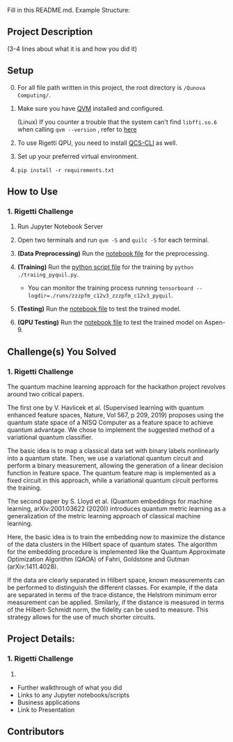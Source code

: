 Fill in this README.md. Example Structure:

## Project Description 
(3-4 lines about what it is and how you did it)

## Setup
0. For all file path written in this project, the root directory is `/Qunova Computing/`.

1. Make sure you have [QVM](https://pyquil-docs.rigetti.com/en/v3.0.0/start.html#downloading-the-qvm-and-compiler) installed and configured.

   (Linux) If you counter a trouble that the system can't find `libffi.so.6` when calling `qvm --version` , refer to [here](https://stackoverflow.com/questions/61875869/ubuntu-20-04-upgrade-python-missing-libffi-so-6)
   
2. To use Rigetti QPU, you need to install [QCS-CLI](https://docs.rigetti.com/qcs/guides/using-the-qcs-cli#installation) as well.
3. Set up your preferred virtual environment.

4. `pip install -r requirements.txt`

## How to Use
### 1. Rigetti Challenge
1. Run Jupyter Notebook Server
2. Open two terminals and run `qvm -S` and `quilc -S` for each terminal.
3. **(Data Preprocessing)** Run the [notebook file](./covid19_data/covid19.ipynb) for the preprocessing.
4. **(Training)** Run the [python script file](./training_pyquil.py) for the training by `python ./traiing_pyquil.py`.

   - You can monitor the training process running `tensorboard --logdir=./runs/zzzpfm_c12v3_zzzpfm_c12v3_pyquil`.
5. **(Testing)** Run the [notebook file](test.ipynb) to test the trained model.
6. **(QPU Testing)** Run the [notebook file](test_qpu.ipynb) to test the trained model on Aspen-9.

## Challenge(s) You Solved
### 1. Rigetti Challenge

The quantum machine learning approach for the hackathon project revolves around two critical papers. 

The first one by V. Havlicek et al. (Supervised learning with quantum enhanced feature spaces, Nature, Vol 567, p 209, 2019) proposes using the quantum state space of a NISQ Computer as a feature space to achieve quantum advantage. We chose to implement the suggested method of a variational quantum classifier.

The basic idea is to map a classical data set with binary labels nonlinearly into a quantum state. Then, we use a variational quantum circuit and perform a binary measurement, allowing the generation of a linear decision function in feature space. The quantum feature map is implemented as a fixed circuit in this approach, while a variational quantum circuit performs the training.

The second paper by S. Lloyd et al. (Quantum embeddings for machine learning, arXiv:2001.03622 (2020)) introduces quantum metric learning as a generalization of the metric learning approach of classical machine learning.  

Here, the basic idea is to train the embedding now to maximize the distance of the data clusters in the Hilbert space of quantum states. The algorithm for the embedding procedure is implemented like the Quantum Approximate Optimization Algorithm (QAOA) of Fahri, Goldstone and Gutman (arXiv:1411.4028).

If the data are clearly separated in Hilbert space, known measurements can be performed to distinguish the different classes. For example, if the data are separated in terms of the trace distance, the Helstrom minimum error measurement can be applied. Similarly, if the distance is measured in terms of the Hilbert-Schmidt norm, the fidelity can be used to measure. This strategy allows for the use of much shorter circuits.


## Project Details: 
### 1. Rigetti Challenge
1. 

  - Further walkthrough of what you did 
  - Links to any Jupyter notebooks/scripts
  - Business applications
  - Link to Presentation


## Contributors 

